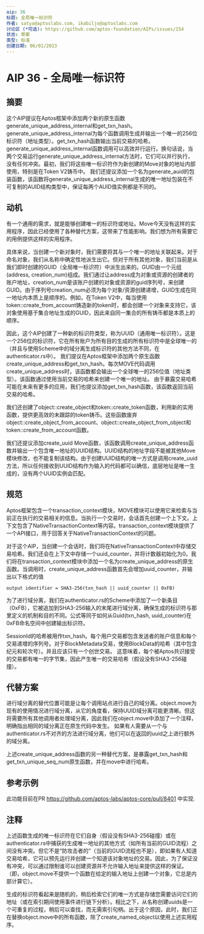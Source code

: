 ```yaml
---
aip: 36
标题: 全局唯一标识符
作者: satya@aptoslabs.com, ikabiljo@aptoslabs.com
讨论区 (*可选): https://github.com/aptos-foundation/AIPs/issues/154
状态: 草案
类型: 标准
创建日期: 06/01/2023
---
```


# AIP 36 - 全局唯一标识符

## 摘要

这个AIP提议在Aptos框架中添加两个新的原生函数generate_unique_address_internal和get_txn_hash。generate_unique_address_internal为每个函数调用生成并输出一个唯一的256位标识符（地址类型）。get_txn_hash函数输出当前交易的哈希。generate_unique_address_internal函数调用可以高效并行运行。换句话说，当两个交易运行generate_unique_address_internal方法时，它们可以并行执行，没有任何冲突。最初，我们将这些唯一标识符作为新创建的Move对象的地址内部使用，特别是在Token V2铸币中。 我们还提议添加一个名为generate_auid的包装函数，该函数将generate_unique_address_internal生成的唯一地址包装在不可复制的AUID结构类型中，保证每两个AUID值实例都是不同的。

## 动机

有一个通用的需求，就是能够创建唯一的标识符或地址。Move今天没有这样的实用程序，因此已经使用了各种替代方案，这带来了性能影响。我们想为所有需要它的用例提供这样的实用程序。

具体来说，当创建一个新对象时，我们需要将其与一个唯一的地址关联起来。对于命名对象，我们从名称中确定性地派生出它。但对于所有其他对象，我们当前是从我们即时创建的GUID（全局唯一标识符）中派生出来的。GUID由一个元组(address, creation_num)组成。我们通过让address成为对象或资源的创建者的账户地址，creation_num是该账户创建的对象或资源的guid序列号，来创建GUID。由于序列号creation_num必须为每个对象/资源创建递增，GUID生成在同一地址内本质上是顺序的。例如，在Token V2中，每当使用token::create_from_account铸造新的token时，都会创建一个对象来支持它，该对象使用基于集合地址生成的GUID，因此来自同一集合的所有铸币都是本质上的顺序。

因此，这个AIP创建了一种新的标识符类型，称为UUID（通用唯一标识符）。这是一个256位的标识符，它在所有账户为所有目的生成的所有标识符中是全球唯一的（并且与使用Scheme中的域分离生成标识符的其他方法不同，在authenticator.rs中）。
我们提议在Aptos框架中添加两个原生函数create_unique_address和get_txn_hash。每次MOVE代码调用create_unique_address时，该函数都会输出一个全球唯一的256位值（地址类型）。该函数通过使用当前交易的哈希来创建一个唯一的地址。 由于暴露交易哈希可能在未来有更多的应用，我们也提议添加get_txn_hash函数，该函数返回当前交易的哈希。


我们还创建了object::create_object和token::create_token函数，利用新的实用函数，提供更高效的未跟踪的token铸币。这些函数废弃object::create_object_from_account、object::create_object_from_object和token::create_from_account函数。

我们还提议添加create_uuid Move函数，该函数调用create_unique_address函数并输出一个包含唯一地址的UUID结构。UUID结构的地址字段不能被其他Move模块修改，也不能复制该结构。由于创建UUID结构的唯一方式是调用create_uuid方法，所以任何接收到UUID结构作为输入的代码都可以确信，底层地址是唯一生成的，没有两个UUID实例会匹配。

## 规范

Aptos框架包含一个transaction_context模块，MOVE模块可以使用它来检索与当前正在执行的交易相关的信息。当执行一个交易时，会话首先创建一个上下文。上下文包含了NativeTransactionContext等内容。transaction_context模块提供了一个API接口，用于回答关于NativeTransactionContext的问题。 

对于这个AIP，当创建一个会话时，我们将在NativeTransactionContext中存储交易哈希。我们还会在上下文中存储一个uuid_counter，并将计数器初始化为0。我们将在transaction_context模块中添加一个名为create_unique_address的原生函数。当调用时，create_unique_address函数首先会增加uuid_counter，并输出以下格式的值

```
output identifier = SHA3-256(txn_hash || uuid_counter || 0xFB)
```

为了进行域分离，我们在authenticator.rs的Scheme中添加了一个新条目（0xFB），它被追加到SHA3-256输入的末尾进行域分离，确保生成的标识符与那里定义的机制和目的不同。公式等同于如何从Guid(txn_hash, uuid_counter)在0xFB命名空间中创建输出标识符。

SessionId的哈希被用作txn_hash。每个用户交易都包含发送者的账户信息和每个交易递增的序列号。对于BlockMetadata交易，使用BlockData的哈希（其中包含纪元和轮次号）。并且应该只有一个创世交易。 这意味着，每个被Aptos共识接受的交易都有唯一的字节集，因此产生唯一的交易哈希（假设没有SHA3-256碰撞）。

## 代替方案

进行域分离的替代位置可能是让每个调用站点进行自己的域分离。object.move为现有的使用情况进行域分离，从它的角度看，保持UUID域分离可能更清晰。但这将需要所有其他调用者处理域分离，因此我们在object.move中添加了一个注释，明确指出相同的域分离正在原生代码中发生。 如果有人需要从一个与authenticator.rs不对齐的方法进行域分离，他们可以在返回的uuid之上进行额外的域分离。

上述create_unique_address函数的另一种替代方案，是暴露get_txn_hash和get_txn_unique_seq_num原生函数，并在move中进行哈希。

## 参考示例

此功能目前在PR https://github.com/aptos-labs/aptos-core/pull/8401 中实现.

## 注释

上述函数生成的唯一标识符在它们自身（假设没有SHA3-256碰撞）或在authenticator.rs中捕获的生成唯一地址的其他方式（如所有当前的GUID流程）之间没有冲突。但它不是“防攻击者的”（当前的GUID流程也不是），即如果有人知道交易哈希，它可以预先运行并创建一个知道该对象地址的交易。因此，为了保证没有冲突，可以通过限制谁可以创建资源并不允许输入地址来提供这样的保证。（即，object.move不提供一个函数在给定的输入地址上创建一个对象，它总是内部计算它）。

生成的标识符看起来是随机的，稍后检索它们的唯一方式是存储您需要访问它们的地址（或在索引期间使用事件进行链下分析）。相比之下，从名称创建uuids是一个可重复的过程，稍后可以查找，而无需索引句柄。出于这个原因，此时，我们正在替换object.move中的所有函数，除了create_named_object以使用上述实用程序。
